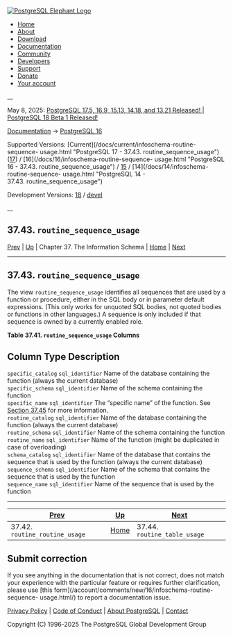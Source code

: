 [ ![PostgreSQL Elephant Logo](/media/img/about/press/elephant.png) ](/)

  * [Home](/ "Home")
  * [About](/about/ "About")
  * [Download](/download/ "Download")
  * [Documentation](/docs/ "Documentation")
  * [Community](/community/ "Community")
  * [Developers](/developer/ "Developers")
  * [Support](/support/ "Support")
  * [Donate](/about/donate/ "Donate")
  * [Your account](/account/ "Your account")

__

May 8, 2025: [ PostgreSQL 17.5, 16.9, 15.13, 14.18, and 13.21 Released! ](/about/news/postgresql-175-169-1513-1418-and-1321-released-3072/) | [ PostgreSQL 18 Beta 1 Released! ](/about/news/postgresql-18-beta-1-released-3070/)

[Documentation](/docs/ "Documentation") -> [PostgreSQL
16](/docs/16/index.html)

Supported Versions: [Current](/docs/current/infoschema-routine-sequence-
usage.html "PostgreSQL 17 - 37.43. routine_sequence_usage")
([17](/docs/17/infoschema-routine-sequence-usage.html "PostgreSQL 17 -
37.43. routine_sequence_usage")) / [16](/docs/16/infoschema-routine-sequence-
usage.html "PostgreSQL 16 - 37.43. routine_sequence_usage") /
[15](/docs/15/infoschema-routine-sequence-usage.html "PostgreSQL 15 -
37.43. routine_sequence_usage") / [14](/docs/14/infoschema-routine-sequence-
usage.html "PostgreSQL 14 - 37.43. routine_sequence_usage")

Development Versions: [18](/docs/18/infoschema-routine-sequence-usage.html
"PostgreSQL 18 - 37.43. routine_sequence_usage") /
[devel](/docs/devel/infoschema-routine-sequence-usage.html "PostgreSQL devel -
37.43. routine_sequence_usage")

__

37.43. `routine_sequence_usage`  
---  
[Prev](infoschema-routine-routine-usage.html "37.42. routine_routine_usage")  | [Up](information-schema.html "Chapter 37. The Information Schema") | Chapter 37. The Information Schema | [Home](index.html "PostgreSQL 16.9 Documentation") |  [Next](infoschema-routine-table-usage.html "37.44. routine_table_usage")  
  
* * *

## 37.43. `routine_sequence_usage` #

The view `routine_sequence_usage` identifies all sequences that are used by a
function or procedure, either in the SQL body or in parameter default
expressions. (This only works for unquoted SQL bodies, not quoted bodies or
functions in other languages.) A sequence is only included if that sequence is
owned by a currently enabled role.

**Table  37.41. `routine_sequence_usage` Columns**

Column Type Description  
---  
`specific_catalog` `sql_identifier` Name of the database containing the
function (always the current database)  
`specific_schema` `sql_identifier` Name of the schema containing the function  
`specific_name` `sql_identifier` The “specific name” of the function. See
[Section 37.45](infoschema-routines.html "37.45. routines") for more
information.  
`routine_catalog` `sql_identifier` Name of the database containing the
function (always the current database)  
`routine_schema` `sql_identifier` Name of the schema containing the function  
`routine_name` `sql_identifier` Name of the function (might be duplicated in
case of overloading)  
`schema_catalog` `sql_identifier` Name of the database that contains the
sequence that is used by the function (always the current database)  
`sequence_schema` `sql_identifier` Name of the schema that contains the
sequence that is used by the function  
`sequence_name` `sql_identifier` Name of the sequence that is used by the
function  
  
  

* * *

[Prev](infoschema-routine-routine-usage.html "37.42. routine_routine_usage")  | [Up](information-schema.html "Chapter 37. The Information Schema") |  [Next](infoschema-routine-table-usage.html "37.44. routine_table_usage")  
---|---|---  
37.42. `routine_routine_usage`  | [Home](index.html "PostgreSQL 16.9 Documentation") |  37.44. `routine_table_usage`  
  
## Submit correction

If you see anything in the documentation that is not correct, does not match
your experience with the particular feature or requires further clarification,
please use [this form](/account/comments/new/16/infoschema-routine-sequence-
usage.html/) to report a documentation issue.

[Privacy Policy](/about/privacypolicy) | [Code of Conduct](/about/policies/coc/) | [About PostgreSQL](/about/) | [Contact](/about/contact/)  

Copyright (C) 1996-2025 The PostgreSQL Global Development Group

